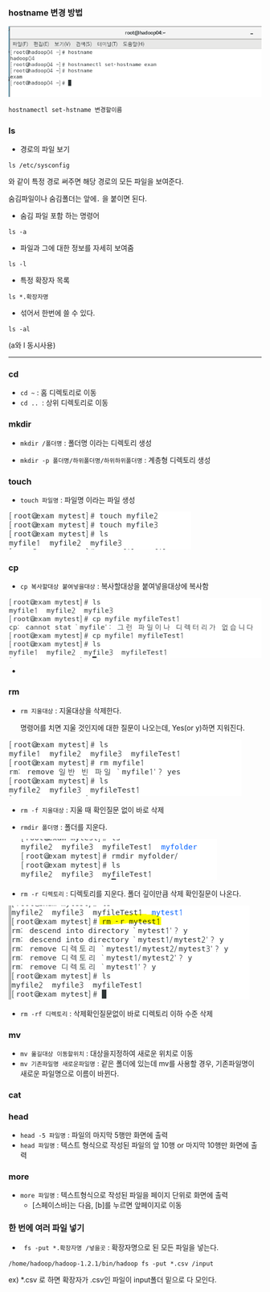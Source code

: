 

### hostname 변경 방법

![image-20200219134227570](images/image-20200219134227570.png)

```xml
hostnamectl set-hstname 변경할이름
```



### ls

* 경로의 파일 보기

```
ls /etc/sysconfig
```

 와 같이 특정 경로 써주면 해당 경로의 모든 파일을 보여준다.  



숨김파일이나 숨김폴더는 앞에`.` 을 붙이면 된다.

* 숨김 파일 포함 하는 명령어

```
ls -a
```



* 파일과 그에 대한 정보를 자세히 보여줌

```
ls -l
```



* 특정 확장자 목록

```
ls *.확장자명
```



* 섞어서 한번에 쓸 수 있다.

``` 
ls -al
```

(a와 l 동시사용)



----

### cd

* `cd ~` : 홈 디렉토리로 이동
* `cd .. `: 상위 디렉토리로 이동

### mkdir

* `mkdir /폴더명` : 폴더명 이라는 디렉토리 생성

* `mkdir -p 폴더명/하위폴더명/하위하위폴더명` : 계층형 디렉토리 생성 



### touch

* `touch 파일명` : 파일명 이라는 파일 생성

![image-20200219141532109](images/image-20200219141532109.png)

### cp

* `cp 복사할대상 붙여넣을대상` : 복사할대상을 붙여넣을대상에 복사함

![image-20200219141521260](images/image-20200219141521260.png)

* 





### rm

* `rm 지울대상` : 지울대상을 삭제한다.

  명령어를 치면 지울 것인지에 대한 질문이 나오는데, Yes(or y)하면 지워진다.

![image-20200219141723401](images/image-20200219141723401.png)

* `rm -f 지울대상` : 지울 때 확인질문 없이 바로 삭제

* `rmdir 폴더명`  : 폴더를 지운다.

  ![image-20200219142305145](images/image-20200219142305145.png)





* `rm -r 디렉토리` :  디렉토리를 지운다. 폴더 깊이만큼 삭제 확인질문이 나온다. 

![image-20200219142805764](images/image-20200219142805764.png)



* `rm -rf 디렉토리` : 삭제확인질문없이 바로 디렉토리 이하 수준 삭제 





### mv

* `mv 옮길대상 이동할위치` : 대상을지정하여 새로운 위치로 이동
* `mv 기존파일명 새로운파일명` : 같은 폴더에 있는데 mv를 사용할 경우, 기존파일명이 새로운 파일명으로 이름이 바뀐다. 



### cat



### head

* `head -5 파일명` : 파일의 마지막 5행만 화면에 출력
* `head 파일명` : 텍스트 형식으로 작성된 파일의 앞 10행 or 마지막 10행만 화면에 출력



### more

* `more 파일명` : 텍스트형식으로 작성된 파일을 페이지 단위로 화면에 출력
  * [스페이스바]는 다음, [b]를 누르면 앞페이지로 이동







### 한 번에 여러 파일 넣기 

* ` fs -put *.확장자명 /넣을곳`  : 확장자명으로 된 모든 파일을 넣는다. 

```
/home/hadoop/hadoop-1.2.1/bin/hadoop fs -put *.csv /input
```

ex) *.csv 로 하면 확장자가 .csv인 파일이 input폴더 밑으로 다 모인다. 